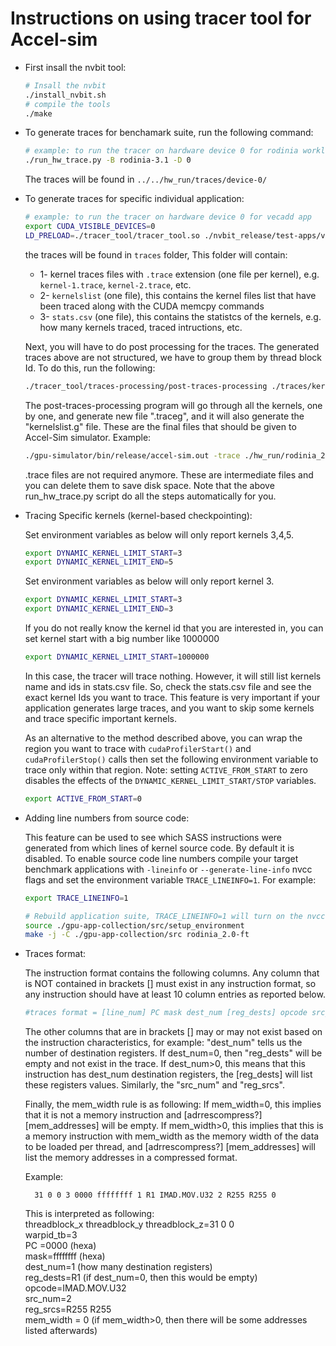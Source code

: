 # Instructions on using tracer tool for Accel-sim 

* First insall the nvbit tool:
    ```bash
    # Insall the nvbit
    ./install_nvbit.sh
    # compile the tools
    ./make
    ```
* To generate traces for benchamark suite, run the following command:
    ```bash
    # example: to run the tracer on hardware device 0 for rodinia workloads
    ./run_hw_trace.py -B rodinia-3.1 -D 0
    ```
    The traces will be found in `../../hw_run/traces/device-0/`

* To generate traces for specific individual application:
    ```bash
    # example: to run the tracer on hardware device 0 for vecadd app
    export CUDA_VISIBLE_DEVICES=0
    LD_PRELOAD=./tracer_tool/tracer_tool.so ./nvbit_release/test-apps/vectoradd/vectoradd
    ```
    the traces will be found in `traces` folder, This folder will contain:
    * 1- kernel traces files with `.trace` extension (one file per kernel), e.g. `kernel-1.trace`, `kernel-2.trace`, etc.
    * 2- `kernelslist` (one file), this contains the kernel files list that have been traced along with the CUDA memcpy commands
    * 3- `stats.csv` (one file), this contains the statistcs of the kernels, e.g. how many kernels traced, traced intructions, etc.

    Next, you will have to do post processing for the traces. The generated traces above are not structured, we have to group them by thread block Id. To do this, run the following:

    ```bash
    ./tracer_tool/traces-processing/post-traces-processing ./traces/kernelslist
    ```

    The post-traces-processing program will go through all the kernels, one by one, and generate new file ".traceg", and it will also generate the "kernelslist.g" file. These are the final files that should be given to Accel-Sim simulator. Example:

    ```bash
    ./gpu-simulator/bin/release/accel-sim.out -trace ./hw_run/rodinia_2.0-ft/9.1/backprop-rodinia-2.0-ft/4096___data_result_4096_txt/traces/kernelslist.g -config ./gpu-simulator/gpgpu-sim/configs/tested-cfgs/SM7_QV100/gpgpusim.config -config ./gpu-simulator/configs/tested-cfgs/SM7_QV100/trace.config
    ```

    .trace files are not required anymore. These are intermediate files and you can delete them to save disk space. 
    Note that the above run_hw_trace.py script do all the steps automatically for you.

* Tracing Specific kernels (kernel-based checkpointing):

    Set environment variables as below will only report kernels 3,4,5.
    ```bash
    export DYNAMIC_KERNEL_LIMIT_START=3
    export DYNAMIC_KERNEL_LIMIT_END=5
    ```

    Set environment variables as below will only report kernel 3.
    ```bash
    export DYNAMIC_KERNEL_LIMIT_START=3
    export DYNAMIC_KERNEL_LIMIT_END=3
    ```

    If you do not really know the kernel id that you are interested in, you can set kernel start with a big number like 1000000 
    ```bash
    export DYNAMIC_KERNEL_LIMIT_START=1000000
    ```
    In this case, the tracer will trace nothing. However, it will still list kernels name and ids in stats.csv file. So, check the stats.csv file and see the exact kernel Ids you want to trace. This feature is very important if your application generates large traces, and you want to skip some kernels and trace specific important kernels. 

    As an alternative to the method described above, you can wrap the region you want to trace with `cudaProfilerStart()` and `cudaProfilerStop()` calls then set the following environment variable to trace only within that region. Note: setting `ACTIVE_FROM_START` to zero disables the effects of the `DYNAMIC_KERNEL_LIMIT_START/STOP` variables.
    ```bash
    export ACTIVE_FROM_START=0
    ```

* Adding line numbers from source code:

    This feature can be used to see which SASS instructions were generated from which lines of kernel source code. By default it is disabled.
    To enable source code line numbers compile your target benchmark applications with `-lineinfo` or `--generate-line-info` nvcc flags and set the environment variable `TRACE_LINEINFO=1`. For example:
    ```bash
    export TRACE_LINEINFO=1

    # Rebuild application suite, TRACE_LINEINFO=1 will turn on the nvcc -lineinfo flag for you
    source ./gpu-app-collection/src/setup_environment  
    make -j -C ./gpu-app-collection/src rodinia_2.0-ft  
    ```

* Traces format:

    The instruction format contains the following columns. Any column that is NOT contained in brackets [] must exist in any instruction format, so any instruction should have at least 10 column entries as reported below. 
    
    ```bash
    #traces format = [line_num] PC mask dest_num [reg_dests] opcode src_num [reg_srcs] mem_width [adrrescompress?] [mem_addresses]
    ```
    
    The other columns that are in brackets [] may or may not exist based on the instruction characteristics, for example:
    "dest_num" tells us the number of destination registers.
    If dest_num=0, then "reg_dests" will be empty and not exist in the trace.
    If dest_num>0, this means that this instruction has dest_num destination registers, the [reg_dests] will list these registers values. 
	Similarly, the "src_num" and "reg_srcs".

    Finally, the mem_width rule is as following:
    If mem_width=0, this implies that it is not a memory instruction and [adrrescompress?] [mem_addresses] will be empty.
    If mem_width>0, this implies that this is a memory instruction with mem_width as the memory width of the data to be loaded per thread, and [adrrescompress?] [mem_addresses] will list the memory addresses in a compressed format.

    Example: 


		31 0 0 3 0000 ffffffff 1 R1 IMAD.MOV.U32 2 R255 R255 0


    This is interpreted as following: <br />
    threadblock_x threadblock_y threadblock_z=31 0 0 <br />
    warpid_tb=3 <br />
    PC =0000 (hexa) <br />
    mask=ffffffff (hexa) <br />
    dest_num=1 (how many destination registers) <br />
    reg_dests=R1 (if dest_num=0, then this would be empty) <br />
    opcode=IMAD.MOV.U32  <br />
    src_num=2  <br />
    reg_srcs=R255 R255  <br />
    mem_width = 0 (if mem_width>0, then there will be some addresses listed afterwards) <br />


